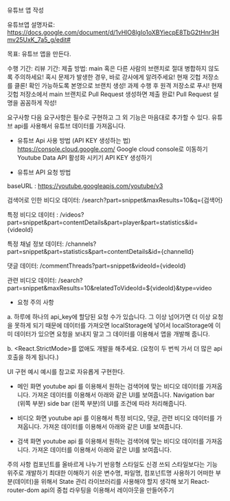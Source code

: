 유튜브 앱 작성

유튜브앱 설명자료:
https://docs.google.com/document/d/1vHlO8lgIo1oXBYiecpE8TbG2tHnr3Hmv25UxK_7a5_g/edit#

목표: 유튜브 앱을 만든다.

수행 기간: 
리뷰 기간:
제출 방법:
main 혹은 다른 사람의 브랜치로 절대 병합하지 않도록 주의하세요!
혹시 문제가 발생한 경우, 바로 강사에게 알려주세요!
현재 깃헙 저장소를 클론!
확인 가능하도록 본명으로 브랜치 생성! 
과제 수행 후 원격 저장소로 푸시! 
현재 깃헙 저장소에서 main 브랜치로 Pull Request 생성하면 제출 완료!
Pull Request 설명을 꼼꼼하게 작성!

요구사항
다음 요구사항은 필수로 구현하고 그 외 기능은 마음대로 추가할 수 있다.
유튜브 api를 사용해서 유튜브 데이터를 가져옵니다. 

- 유튜브 Api 사용 방법 (API KEY 생성하는 법)
https://console.cloud.google.com/     Google cloud console로 이동하기
Youtube Data API 활성화 시키기
API KEY 생성하기

 - 유튜브 API 요청 방법

baseURL : https://youtube.googleapis.com/youtube/v3

검색어로 인한 비디오 데이터: 
/search?part=snippet&maxResults=10&q={검색어}

특정 비디오 데이터 : 
/videos?part=snippet&part=contentDetails&part=player&part=statistics&id={videoId}

특정 채널 정보 데이터: 
/channels?part=snippet&part=statistics&part=contentDetails&id={channelId}

댓글 데이터: 
/commentThreads?part=snippet&videoId={videoId}

관련 비디오 데이터: 
/search?part=snippet&maxResults=10&relatedToVideoId=${videoId}&type=video


 - 요청 주의 사항 
 
a. 하루에 하나의 api_key에 할당된 요청 수가 있습니다. 
그 이상 넘어가면 더 이상 요청을 못하게 되기 때문에 데이터를 가져오면 localStorage에 넣어서 localStorage에 이미 데이터가 있으면 요청을 보내지 말고 그 데이터를 이용해서 앱을 개발해 줍니다. 

b. <React.StrictMode>를 없애도 개발을 해주세요. (요청이 두 번씩 가서 더 많은 api 호출을 하게 됩니다.)


UI 구현 예시
예시를 참고로 자유롭게 구현한다.

- 메인 화면
youtube api 를 이용해서 원하는 검색어에 맞는 비디오 데이터를 가져옵니다. 
가져온 데이터를 이용해서 아래와 같은 UI를 보여줍니다.
Navigation bar (위쪽 부분) side bar (왼쪽 부분)의 UI를 조건에 따라 처리해줍니다.

- 비디오 화면
youtube api 를 이용해서 특정 비디오, 댓글, 관련 비디오 데이터를 가져옵니다. 
가져온 데이터를 이용해서 아래와 같은 UI를 보여줍니다.

- 검색 화면
youtube api 를 이용해서 원하는 검색어에 맞는 비디오 데이터를 가져옵니다. 
가져온 데이터를 이용해서 아래와 같은 UI를 보여줍니다.

주의 사항
컴포넌트를 올바르게 나누기 
반응형 스타일도 신경 쓰되 스타일보다는 기능 위주로 개발하기
최대한 이해하기 쉬운 변수명, 파일명, 컴포넌트명 사용하기 
어떠한 부분(데이터)을 위해서 State 관리 라이브러리를 사용해야 할지 생각해 보기
React-router-dom api의 중첩 라우팅을 이용해서 레이아웃을 만들어주기
